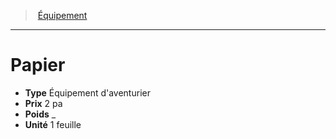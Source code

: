 ﻿---
!EquipmentItem
Type: Équipement d'aventurier
Price: 2 pa
Weight: _
Unity: 1 feuille
Id: equipment_hd.md#papier
ParentLink: equipment_hd.md#Équipement
Name: Papier
ParentName: Équipement
NameLevel: 1
Attributes: {}
AttributesDictionary: >+
  {}

---
> [Équipement](hd_equipment.md)

---

# Papier

- **Type** Équipement d'aventurier
- **Prix** 2 pa
- **Poids** _
- **Unité** 1 feuille

